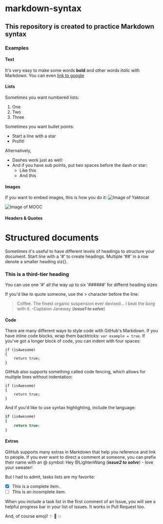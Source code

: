 # markdown-syntax

## This repository is created to practice Markdown syntax

### Examples

#### Text
It's very easy to make some words **bold** and other words *italic* with Markdown.
You can even [link to google](www.google.com)

#### Lists
Sometimes you want numbered lists:
1. One
2. Two
3. Three

Sometimes you want bullet points:
* Start a line with a star
* Profit!

Alternatively, 
- Dashes work just as well:
- And if you have sub points, put two spaces before the dash or star:
  - Like this
  - And this
  
#### Images
If you want to embed images, this is how you do it:
![Image of Yaktocat](https://octodex.github.com/images/yaktocat.png)
  
![Image of MOOC](http://ozndybarh.bkt.clouddn.com/17-11-19/14834888.jpg)


#### Headers & Quotes
# Structured documents

Sometimes it's useful to have different levels of headings to 
structure your document. Start line with a '#' to create headings.
Multiple '##' in a row denote a smaller heading siz{}.

### This is a third-tier heading

You can use one '#' all the way up to six '######' for differnt heading sizes

If you'd like to quote someone, use the > character before the line:
> Coffee. The finest organic suspension ever devised... I beat the borg with it.
>  -Captaion Janeway (***issue1 to solve***)

#### Code
There are many different ways to style code with GitHub's Markdown.
If you have inline code blocks, wrap them backtricks: `var example = true`.
If you've got a longer block of code, you can indent with four spaces:
    
    if (isAwesome)
    {
        return true;
    }

GitHub also supports something called code fencing, which allows for 
multiple lines without indentation:
```
if (isAwesome)
{
    return true;
}
```

And if you'd like to use syntax highlighting, include the language:
```javascript
if (isAwesome)
{
    return true;
}
```

#### Extras
GitHub supports many extras in Markdown that help you reference and 
link to people. If you ever want to direct a comment at someone, you
can prefix their name with an @ symbol: Hey @LightenWang (***issue2 to solve***) - love your
sweater!

But I had to admit, tasks lists are my favorite:
- [x] This is a complete item.
- [ ] This is an incomplete item.

When you include a task list in the first comment of an Issue, you 
will see a helpful progress bar in your list of issues. It works
in Pull Request too.

And, of course emoji! :sparkles: :camel: :boom:

